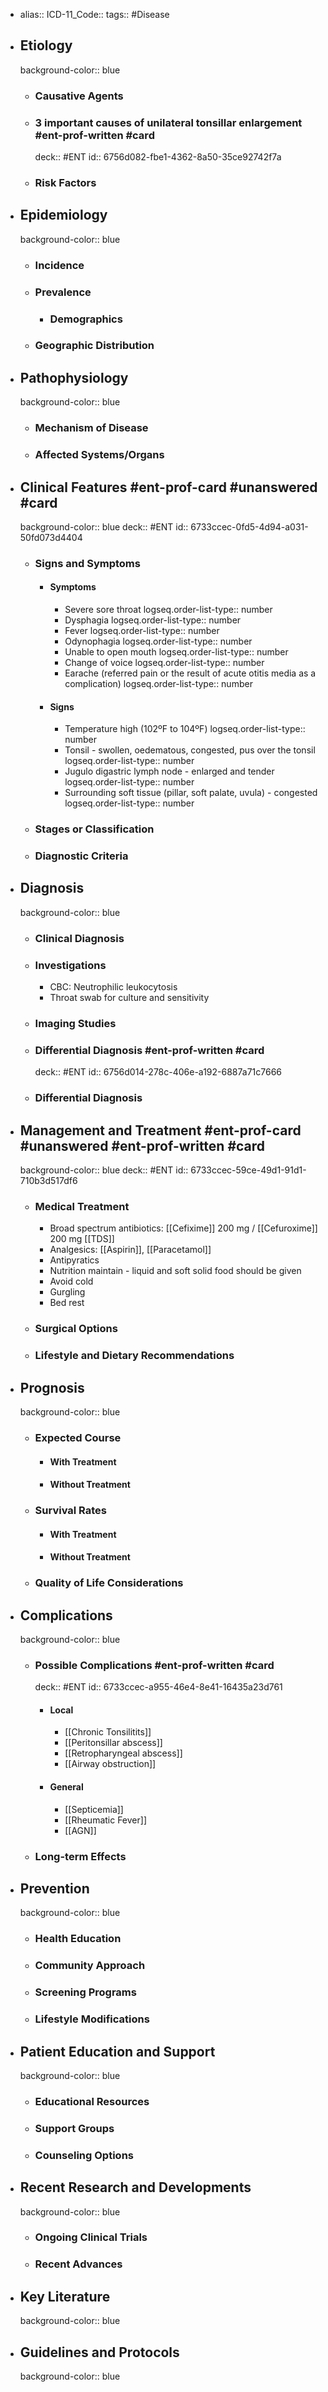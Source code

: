 - alias::
  ICD-11_Code::
  tags:: #Disease
- ## Etiology
  background-color:: blue
	- ### Causative Agents
	- ### 3 important causes of unilateral tonsillar enlargement #ent-prof-written #card
	  deck:: #ENT
	  id:: 6756d082-fbe1-4362-8a50-35ce92742f7a
	- ### Risk Factors
- ## Epidemiology
  background-color:: blue
	- ### Incidence
	- ### Prevalence
		- ### Demographics
	- ### Geographic Distribution
- ## Pathophysiology
  background-color:: blue
	- ### Mechanism of Disease
	- ### Affected Systems/Organs
- ## Clinical Features #ent-prof-card #unanswered #card
  background-color:: blue
  deck:: #ENT
  id:: 6733ccec-0fd5-4d94-a031-50fd073d4404
	- ### Signs and Symptoms
		- #### Symptoms
			- Severe sore throat
			  logseq.order-list-type:: number
			- Dysphagia
			  logseq.order-list-type:: number
			- Fever
			  logseq.order-list-type:: number
			- Odynophagia
			  logseq.order-list-type:: number
			- Unable to open mouth
			  logseq.order-list-type:: number
			- Change of voice
			  logseq.order-list-type:: number
			- Earache (referred pain or the result of acute otitis media as a complication)
			  logseq.order-list-type:: number
		- #### Signs
			- Temperature high (102ºF to 104ºF)
			  logseq.order-list-type:: number
			- Tonsil - swollen, oedematous, congested, pus over the tonsil
			  logseq.order-list-type:: number
			- Jugulo digastric lymph node - enlarged and tender
			  logseq.order-list-type:: number
			- Surrounding soft tissue (pillar, soft palate, uvula) - congested
			  logseq.order-list-type:: number
	- ### Stages or Classification
	- ### Diagnostic Criteria
- ## Diagnosis
  background-color:: blue
	- ### Clinical Diagnosis
	- ### Investigations
		- CBC: Neutrophilic leukocytosis
		- Throat swab for culture and sensitivity
	- ### Imaging Studies
	- ### Differential Diagnosis #ent-prof-written #card
	  deck:: #ENT
	  id:: 6756d014-278c-406e-a192-6887a71c7666
	- ### Differential Diagnosis
- ## Management and Treatment #ent-prof-card #unanswered #ent-prof-written #card
  background-color:: blue
  deck:: #ENT
  id:: 6733ccec-59ce-49d1-91d1-710b3d517df6
	- ### Medical Treatment
		- Broad spectrum antibiotics: [[Cefixime]] 200 mg / [[Cefuroxime]] 200 mg [[TDS]]
		- Analgesics: [[Aspirin]], [[Paracetamol]]
		- Antipyratics
		- Nutrition maintain - liquid and soft solid food should be given
		- Avoid cold
		- Gurgling
		- Bed rest
	- ### Surgical Options
	- ### Lifestyle and Dietary Recommendations
- ## Prognosis
  background-color:: blue
	- ### Expected Course
		- #### With Treatment
		- #### Without Treatment
	- ### Survival Rates
		- #### With Treatment
		- #### Without Treatment
	- ### Quality of Life Considerations
- ## Complications
  background-color:: blue
	- ### Possible Complications #ent-prof-written #card
	  deck:: #ENT
	  id:: 6733ccec-a955-46e4-8e41-16435a23d761
		- #### Local
			- [[Chronic Tonsilitits]]
			- [[Peritonsillar abscess]]
			- [[Retropharyngeal abscess]]
			- [[Airway obstruction]]
		- #### General
			- [[Septicemia]]
			- [[Rheumatic Fever]]
			- [[AGN]]
	- ### Long-term Effects
- ## Prevention
  background-color:: blue
	- ### Health Education
	- ### Community Approach
	- ### Screening Programs
	- ### Lifestyle Modifications
- ## Patient Education and Support
  background-color:: blue
	- ### Educational Resources
	- ### Support Groups
	- ### Counseling Options
- ## Recent Research and Developments
  background-color:: blue
	- ### Ongoing Clinical Trials
	- ### Recent Advances
- ## Key Literature
  background-color:: blue
- ## Guidelines and Protocols
  background-color:: blue